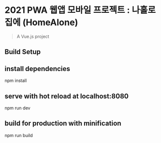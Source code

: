 # 2021 PWA 웹앱 모바일 프로젝트 : 나홀로집에 (HomeAlone)

> A Vue.js project

## Build Setup

## install dependencies
npm install

## serve with hot reload at localhost:8080
npm run dev

## build for production with minification
npm run build

